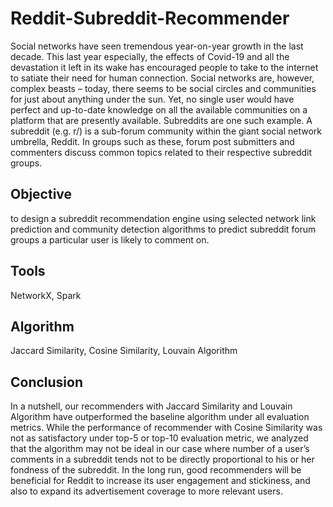 # Reddit-Subreddit-Recommender
Social networks have seen tremendous year-on-year growth in the last decade. This last year especially, the effects of Covid-19 and all the devastation it left in its wake has encouraged people to take to the internet to satiate their need for human connection. Social networks are, however, complex beasts – today, there seems to 
be social circles and communities for just about anything under the sun. Yet, no single user would have perfect and up-to-date knowledge on all the available communities on a platform that are presently available. Subreddits are one such example. A subreddit (e.g. r/<subreddit-name>) is a sub-forum community within the giant social 
network umbrella, Reddit. In groups such as these, forum post submitters and commenters discuss common topics related to their respective subreddit groups.

## Objective
to design a subreddit recommendation engine using selected network link prediction and community detection algorithms to predict subreddit forum groups a particular user is likely to comment on.

## Tools
NetworkX, Spark

## Algorithm
Jaccard Similarity, Cosine Similarity, Louvain Algorithm

## Conclusion
In a nutshell, our recommenders with Jaccard Similarity and Louvain Algorithm have outperformed the baseline algorithm under all evaluation metrics. While the performance of recommender with Cosine Similarity was not as satisfactory under top-5 or top-10 evaluation metric, we analyzed that the algorithm may not be ideal in our case where number of a user’s comments in a subreddit tends not to be directly proportional to his or her fondness of the subreddit. In the long run, good recommenders will be beneficial for Reddit to increase its user engagement and stickiness, and also to expand its advertisement coverage to more relevant users. 